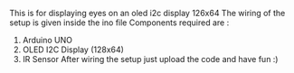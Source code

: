 This is for displaying eyes on an oled i2c display 126x64
The wiring of the setup is given inside the ino file
Components required are :
1. Arduino UNO
2. OLED I2C Display (128x64)
3. IR Sensor
After wiring the setup just upload the code and have fun :)
